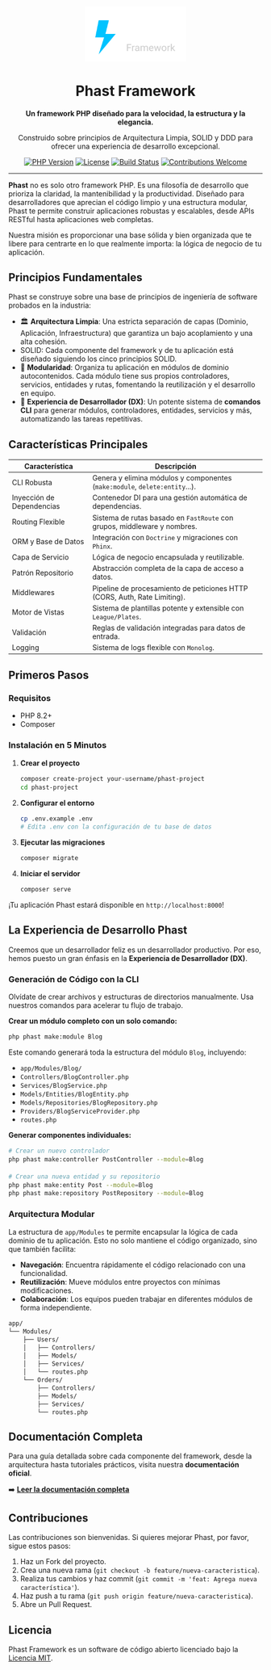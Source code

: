 <div align="center">
  <img src="https://raw.githubusercontent.com/nandocdev/phast-framework/main/public/assets/images/phast_icon1.svg" alt="Phast Framework Logo" width="200">
  <h1>Phast Framework</h1>
  <p><strong>Un framework PHP diseñado para la velocidad, la estructura y la elegancia.</strong></p>
  <p>Construido sobre principios de Arquitectura Limpia, SOLID y DDD para ofrecer una experiencia de desarrollo excepcional.</p>
  
  <p>
    <a href="#"><img src="https://img.shields.io/badge/php-8.2+-blue.svg" alt="PHP Version"></a>
    <a href="#"><img src="https://img.shields.io/badge/license-MIT-green.svg" alt="License"></a>
    <a href="#"><img src="https://img.shields.io/badge/build-passing-brightgreen.svg" alt="Build Status"></a>
    <a href="#"><img src="https://img.shields.io/badge/contributions-welcome-orange.svg" alt="Contributions Welcome"></a>
  </p>
</div>

---

**Phast** no es solo otro framework PHP. Es una filosofía de desarrollo que prioriza la claridad, la mantenibilidad y la productividad. Diseñado para desarrolladores que aprecian el código limpio y una estructura modular, Phast te permite construir aplicaciones robustas y escalables, desde APIs RESTful hasta aplicaciones web completas.

Nuestra misión es proporcionar una base sólida y bien organizada que te libere para centrarte en lo que realmente importa: la lógica de negocio de tu aplicación.

## Principios Fundamentales

Phast se construye sobre una base de principios de ingeniería de software probados en la industria:

-  🏛️ **Arquitectura Limpia**: Una estricta separación de capas (Dominio, Aplicación, Infraestructura) que garantiza un bajo acoplamiento y una alta cohesión.
-  SOLID: Cada componente del framework y de tu aplicación está diseñado siguiendo los cinco principios SOLID.
-  🧩 **Modularidad**: Organiza tu aplicación en módulos de dominio autocontenidos. Cada módulo tiene sus propios controladores, servicios, entidades y rutas, fomentando la reutilización y el desarrollo en equipo.
-  🚀 **Experiencia de Desarrollador (DX)**: Un potente sistema de **comandos CLI** para generar módulos, controladores, entidades, servicios y más, automatizando las tareas repetitivas.

## Características Principales

| Característica            | Descripción                                                                 |
| ------------------------- | --------------------------------------------------------------------------- |
| CLI Robusta               | Genera y elimina módulos y componentes (`make:module`, `delete:entity`...). |
| Inyección de Dependencias | Contenedor DI para una gestión automática de dependencias.                  |
| Routing Flexible          | Sistema de rutas basado en `FastRoute` con grupos, middleware y nombres.    |
| ORM y Base de Datos       | Integración con `Doctrine` y migraciones con `Phinx`.                       |
| Capa de Servicio          | Lógica de negocio encapsulada y reutilizable.                               |
| Patrón Repositorio        | Abstracción completa de la capa de acceso a datos.                          |
| Middlewares               | Pipeline de procesamiento de peticiones HTTP (CORS, Auth, Rate Limiting).   |
| Motor de Vistas           | Sistema de plantillas potente y extensible con `League/Plates`.             |
| Validación                | Reglas de validación integradas para datos de entrada.                      |
| Logging                   | Sistema de logs flexible con `Monolog`.                                     |

## Primeros Pasos

### Requisitos

-  PHP 8.2+
-  Composer

### Instalación en 5 Minutos

1. **Crear el proyecto**

   ```bash
   composer create-project your-username/phast-project
   cd phast-project
   ```

2. **Configurar el entorno**

   ```bash
   cp .env.example .env
   # Edita .env con la configuración de tu base de datos
   ```

3. **Ejecutar las migraciones**

   ```bash
   composer migrate
   ```

4. **Iniciar el servidor**
   ```bash
   composer serve
   ```

¡Tu aplicación Phast estará disponible en `http://localhost:8000`!

## La Experiencia de Desarrollo Phast

Creemos que un desarrollador feliz es un desarrollador productivo. Por eso, hemos puesto un gran énfasis en la **Experiencia de Desarrollador (DX)**.

### Generación de Código con la CLI

Olvídate de crear archivos y estructuras de directorios manualmente. Usa nuestros comandos para acelerar tu flujo de trabajo.

**Crear un módulo completo con un solo comando:**

```bash
php phast make:module Blog
```

Este comando generará toda la estructura del módulo `Blog`, incluyendo:

-  `app/Modules/Blog/`
-  `Controllers/BlogController.php`
-  `Services/BlogService.php`
-  `Models/Entities/BlogEntity.php`
-  `Models/Repositories/BlogRepository.php`
-  `Providers/BlogServiceProvider.php`
-  `routes.php`

**Generar componentes individuales:**

```bash
# Crear un nuevo controlador
php phast make:controller PostController --module=Blog

# Crear una nueva entidad y su repositorio
php phast make:entity Post --module=Blog
php phast make:repository PostRepository --module=Blog
```

### Arquitectura Modular

La estructura de `app/Modules` te permite encapsular la lógica de cada dominio de tu aplicación. Esto no solo mantiene el código organizado, sino que también facilita:

-  **Navegación**: Encuentra rápidamente el código relacionado con una funcionalidad.
-  **Reutilización**: Mueve módulos entre proyectos con mínimas modificaciones.
-  **Colaboración**: Los equipos pueden trabajar en diferentes módulos de forma independiente.

```text
app/
└── Modules/
    ├── Users/
    │   ├── Controllers/
    │   ├── Models/
    │   ├── Services/
    │   └── routes.php
    └── Orders/
        ├── Controllers/
        ├── Models/
        ├── Services/
        └── routes.php
```

## Documentación Completa

Para una guía detallada sobre cada componente del framework, desde la arquitectura hasta tutoriales prácticos, visita nuestra **documentación oficial**.

➡️ **[Leer la documentación completa](./docs/README.md)**

## Contribuciones

Las contribuciones son bienvenidas. Si quieres mejorar Phast, por favor, sigue estos pasos:

1. Haz un Fork del proyecto.
2. Crea una nueva rama (`git checkout -b feature/nueva-caracteristica`).
3. Realiza tus cambios y haz commit (`git commit -m 'feat: Agrega nueva característica'`).
4. Haz push a tu rama (`git push origin feature/nueva-caracteristica`).
5. Abre un Pull Request.

## Licencia

Phast Framework es un software de código abierto licenciado bajo la [Licencia MIT](LICENSE).
